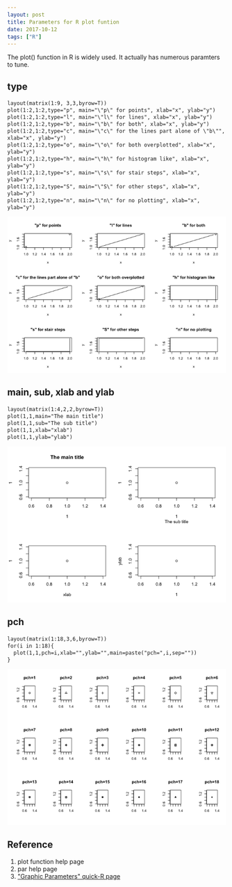 ```yaml
---
layout: post
title: Parameters for R plot funtion
date: 2017-10-12
tags: ["R"]
---
```


The plot() function in R is widely used. It actually has numerous
paramters to tune.

type
----

    layout(matrix(1:9, 3,3,byrow=T))
    plot(1:2,1:2,type="p", main="\"p\" for points", xlab="x", ylab="y")
    plot(1:2,1:2,type="l", main="\"l\" for lines", xlab="x", ylab="y")
    plot(1:2,1:2,type="b", main="\"b\" for both", xlab="x", ylab="y")
    plot(1:2,1:2,type="c", main="\"c\" for the lines part alone of \"b\"", xlab="x", ylab="y")
    plot(1:2,1:2,type="o", main="\"o\" for both overplotted", xlab="x", ylab="y")
    plot(1:2,1:2,type="h", main="\"h\" for histogram like", xlab="x", ylab="y")
    plot(1:2,1:2,type="s", main="\"s\" for stair steps", xlab="x", ylab="y")
    plot(1:2,1:2,type="S", main="\"S\" for other steps", xlab="x", ylab="y")
    plot(1:2,1:2,type="n", main="\"n\" for no plotting", xlab="x", ylab="y")

![](/images/plot_par-1-1.png)

main, sub, xlab and ylab
------------------------

    layout(matrix(1:4,2,2,byrow=T))
    plot(1,1,main="The main title")
    plot(1,1,sub="The sub title")
    plot(1,1,xlab="xlab")
    plot(1,1,ylab="ylab")

![](/images/plot_par-2-1.png)

pch
---

    layout(matrix(1:18,3,6,byrow=T))
    for(i in 1:18){
      plot(1,1,pch=i,xlab="",ylab="",main=paste("pch=",i,sep=""))
    }

![](/images/plot_par-3-1.png)

Reference
---------

1.  plot function help page
2.  par help page
3.  ["Graphic Parameters" quick-R
    page](http://www.statmethods.net/advgraphs/parameters.html)
